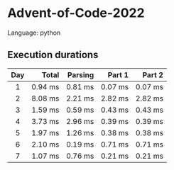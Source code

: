 # Advent-of-Code-2022

Language: python

## Execution durations


| Day |       Total |     Parsing |      Part 1 |       Part 2 |
|:---:|------------:|------------:|------------:|-------------:|
|   1 |     0.94 ms |     0.81 ms |     0.07 ms |      0.07 ms |
|   2 |     8.08 ms |     2.21 ms |     2.82 ms |      2.82 ms |
|   3 |     1.59 ms |     0.59 ms |     0.43 ms |      0.43 ms |
|   4 |     3.73 ms |     2.96 ms |     0.39 ms |      0.39 ms |
|   5 |     1.97 ms |     1.26 ms |     0.38 ms |      0.38 ms |
|   6 |     2.10 ms |     0.19 ms |     0.71 ms |      0.71 ms |
|   7 |     1.07 ms |     0.76 ms |     0.21 ms |      0.21 ms |

